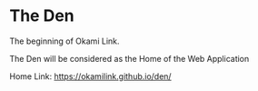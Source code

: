 # The Den
The beginning of Okami Link.

The Den will be considered as the Home of the Web Application

Home Link: https://okamilink.github.io/den/
